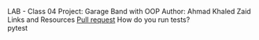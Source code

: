 LAB - Class 04
Project: Garage Band with OOP
Author: Ahmad Khaled Zaid
Links and Resources
[Pull request](https://github.com/Ahmad-Khaled-Zaid/pythonic-garage-band/pull/3)
How do you run tests?  
pytest
